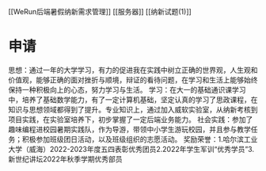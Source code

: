 [[WeRun后端暑假纳新需求管理]]
[[服务器]]
[[纳新试题(1)]]
# 申请

思想：通过一年的大学学习，有力的促进我在实践中树立正确的世界观，人生观和价值观，能够正确的面对挫折与顺境，辩证的看待问题，在学习和生活上能够始终保持一种积极向上的心态，努力学习与生活。
学习：在大一的基础通识课学习中，培养了基础数学能力，有了一定计算机基础，坚定认真的学习了思政课程，在知识与思想领域都得到了提升。专业知识上，通过加入威软实验室，从纳新考核到项目实践，在实验室培养下，初步掌握了一定后端业务能力。
社会实践：参加了趣味编程进校园暑期实践队，作为导游，带领中小学生游玩校园，并且参与教学任务；积极参加班级团日活动，以及班级组织的志愿活动。
奖励荣誉：1.哈尔滨工业大学（威海）2022-2023年度五四表彰优秀团员2.2022年学生军训“优秀学员”3.新世纪讲坛2022年秋季学期优秀部员